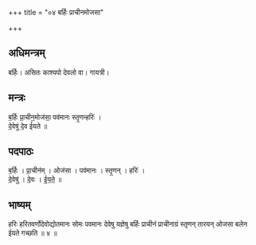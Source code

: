 +++
title = "०४ बर्हिः प्राचीनमोजसा"

+++
## अधिमन्त्रम्
बर्हिः। असितः काश्यपो देवलो वा। गायत्री।

## मन्त्रः
ब॒र्हिः प्रा॒चीन॒मोज॑सा॒ पव॑मानः स्तृ॒णन्हरिः॑ ।  
दे॒वेषु॑ दे॒व ई॑यते ॥

## पदपाठः
ब॒र्हिः । प्रा॒चीन॑म् । ओज॑सा । पव॑मानः । स्तृ॒णन् । हरिः॑ ।  
दे॒वेषु॑ । दे॒वः । ई॒य॒ते॒ ॥

## भाष्यम्
हरिः हरितवर्णोदेवोद्योतमानः सोमः पवमानः देवेषु यज्ञेषु बर्हिः प्राचीनं प्राचीनाग्रं स्तृणन् तारयन् ओजसा बलेन ईयते गच्छति ॥ ४ ॥